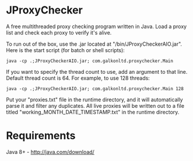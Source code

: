 # JProxyChecker
A free multithreaded proxy checking program written in Java. Load a proxy list and check each proxy to verify it's alive.

To run out of the box, use the .jar located at "/bin/JProxyCheckerAIO.jar". Here is the start script (for batch or shell scripts):

    java -cp .;JProxyCheckerAIO.jar; com.galkonltd.proxychecker.Main
  
If you want to specify the thread count to use, add an argument to that line. Default thread count is 64. For example, to use 128 threads:

    java -cp .;JProxyCheckerAIO.jar; com.galkonltd.proxychecker.Main 128

Put your "proxies.txt" file in the runtime directory, and it will automatically parse it and filter any duplicates. All live proxies will be written out to a file titled "working_MONTH_DATE_TIMESTAMP.txt" in the runtime directory.

# Requirements
Java 8+ - http://java.com/download/
